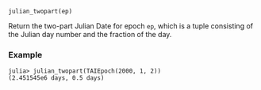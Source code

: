 ```
julian_twopart(ep)
```

Return the two-part Julian Date for epoch `ep`, which is a tuple consisting of the Julian day number and the fraction of the day.

### Example

```jldoctest; setup = :(using AstroTime)
julia> julian_twopart(TAIEpoch(2000, 1, 2))
(2.451545e6 days, 0.5 days)
```
